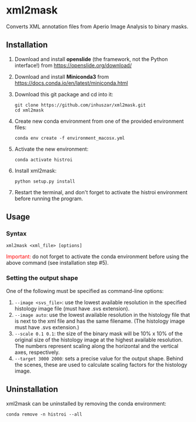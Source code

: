 # xml2mask

Converts XML annotation files from Aperio Image Analysis to binary masks.

## Installation
1. Download and install **openslide** (the framework, not the Python interface!) from <https://openslide.org/download/>
2. Download and install **Miniconda3** from <https://docs.conda.io/en/latest/miniconda.html>
3. Download this git package and cd into it:

	```
	git clone https://github.com/inhuszar/xml2mask.git
	cd xml2mask
	```

4. Create new conda environment from one of the provided environment files:

	```
	conda env create -f environment_macosx.yml
	```

5. Activate the new environment:

	```
	conda activate histroi
	```

6. Install xml2mask:

	```
	python setup.py install
	```

7. Restart the terminal, and don't forget to activate the histroi environment before running the program.

## Usage
### Syntax
```
xml2mask <xml_file> [options]
```
<span style="color:red">Important:</span> do not forget to activate the conda environment before using the above command (see installation step #5).

### Setting the output shape
One of the following must be specified as command-line options:

1. `--image <svs_file>`: use the lowest available resolution in the specified histology image file (must have .svs extension).
2. `--image auto`: use the lowest available resolution in the histology file that is next to the xml file and has the same filename. (The histology image must have .svs extension.)
3. `--scale 0.1 0.1`: the size of the binary mask will be 10% x 10% of the original size of the histology image at the highest available resolution. The numbers represent scaling along the horizontal and the vertical axes, respectively.
4. `--target 3000 2000`: sets a precise value for the output shape. Behind the scenes, these are used to calculate scaling factors for the histology image.


## Uninstallation
xml2mask can be uninstalled by removing the conda environment:

```
conda remove -n histroi --all
```
